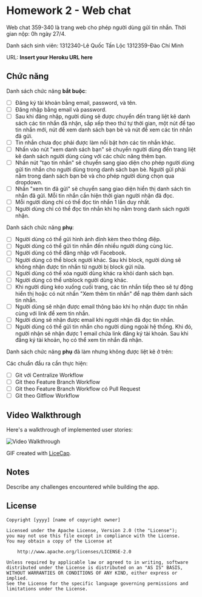 # Homework 2 - Web chat

Web chat 359-340 là trang web cho phép người dùng gửi tin nhắn. Thời gian nộp: 0h ngày 27/4.

Danh sách sinh viên: 1312340-Lê Quốc Tấn Lộc   1312359-Đào Chí Minh

URL: **Insert your Heroku URL here**

## Chức năng

Danh sách chức năng **bắt buộc**:

* [ ] Đăng ký tài khoản bằng email, password, và tên.
* [ ] Đăng nhập bằng email và password.
* [ ] Sau khi đăng nhập, người dùng sẽ được chuyển đến trang liệt kê danh sách các tin nhắn đã nhận, sắp xếp theo thứ tự thời gian, một nút để tạo tin nhắn mới, nút để xem danh sách bạn bè và nút để xem các tin nhắn đã gửi.
* [ ] Tin nhắn chưa đọc phải được làm nổi bật hơn các tin nhắn khác.
* [ ] Nhấn vào nút "xem danh sách bạn" sẽ chuyển người dùng đến trang liệt kê danh sách người dùng cùng với các chức năng thêm bạn.
* [ ] Nhấn nút "tạo tin nhắn" sẽ chuyển sang giao diện cho phép người dùng gửi tin nhắn cho người dùng trong danh sách bạn bè. Người gửi phải nằm trong danh sách bạn bè và cho phép người dùng chọn qua dropdown.
* [ ] Nhấn "xem tin đã gửi" sẽ chuyển sang giao diện hiển thị danh sách tin nhắn đã gửi. Mỗi tin nhắn cần hiện thời gian người nhận đã đọc.
* [ ] Mỗi người dùng chỉ có thể đọc tin nhắn 1 lần duy nhất.
* [ ] Người dùng chỉ có thể đọc tin nhắn khi họ nằm trong danh sách người nhận.

Danh sách chức năng **phụ**:

* [ ] Người dùng có thể gửi hình ảnh đính kèm theo thông điệp.
* [ ] Người dùng có thể gửi tin nhắn đến nhiều người dùng cùng lúc.
* [ ] Người dùng có thể đăng nhập với Facebook.
* [ ] Người dùng có thể block người khác. Sau khi block, người dùng sẽ không nhận được tin nhắn từ người bị block gửi nữa.
* [ ] Người dùng có thể xóa người dùng khác ra khỏi danh sách bạn.
* [ ] Người dùng có thể unblock người dùng khác.
* [ ] Khi người dùng kéo xuống cuối trang, các tin nhắn tiếp theo sẽ tự động hiển thị hoặc có nút nhấn "Xem thêm tin nhắn" để nạp thêm danh sách tin nhắn.
* [ ] Người dùng sẽ nhận được email thông báo khi họ nhận được tin nhắn cùng với link để xem tin nhắn.
* [ ] Người dùng sẽ nhận được email khi người nhận đã đọc tin nhắn.
* [ ] Người dùng có thể gửi tin nhắn cho người dùng ngoài hệ thống. Khi đó, người nhận sẽ nhận được 1 email chứa link đăng ký tài khoản. Sau khi đăng ký tài khoản, họ có thể xem tin nhắn đã nhận.

Danh sách chức năng **phụ** đã làm nhưng không được liệt kê ở trên:

Các chuẩn đầu ra cần thực hiện:
* [ ] Git với Centralize Workflow
* [ ] Git theo Feature Branch Workflow
* [ ] Git theo Feature Branch Workflow có Pull Request
* [ ] Git theo Gitflow Workflow
## Video Walkthrough

Here's a walkthrough of implemented user stories:

![Video Walkthrough](relative-path-to-your-gif-file-on-github-or-absolute-path-to-file-on-imgur-or-youtube)

GIF created with [LiceCap](http://www.cockos.com/licecap/).

## Notes

Describe any challenges encountered while building the app.

## License

    Copyright [yyyy] [name of copyright owner]

    Licensed under the Apache License, Version 2.0 (the "License");
    you may not use this file except in compliance with the License.
    You may obtain a copy of the License at

        http://www.apache.org/licenses/LICENSE-2.0

    Unless required by applicable law or agreed to in writing, software
    distributed under the License is distributed on an "AS IS" BASIS,
    WITHOUT WARRANTIES OR CONDITIONS OF ANY KIND, either express or implied.
    See the License for the specific language governing permissions and
    limitations under the License.
